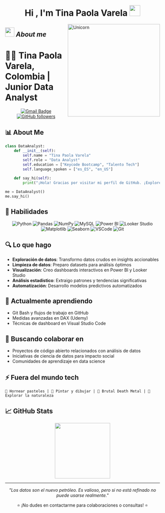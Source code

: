 <h1 align="center"><b>Hi , I'm Tina Paola Varela </b><img src="https://media.giphy.com/media/hvRJCLFzcasrR4ia7z/giphy.gif" width="35"></h1>


<img align="right" width=300px alt="Unicorn" src="https://c.tenor.com/GN73MKBawZYAAAAi/busy-cute.gif" />


## <img src="https://media.giphy.com/media/ObNTw8Uzwy6KQ/giphy.gif" width="30px">&nbsp;***About me***

# 👩‍💻 Tina Paola Varela, Colombia | Junior Data Analyst

<div align="center">
  
[![Gmail Badge](https://img.shields.io/badge/-tinapaolavarela@gmail.com-c14438?style=flat-square&logo=Gmail&logoColor=white&link=mailto:tinapaolavarela@gmail.com)](mailto:tinapaolavarela@gmail.com)
[![GitHub followers](https://img.shields.io/github/followers/tinapaola?label=Follow&style=social)](https://github.com/tinapaola)

</div>

## 📊 About Me

```python
class DataAnalyst:
    def __init__(self):
        self.name = "Tina Paola Varela"
        self.role = "Data Analyst"
        self.education = ["Keycode Bootcamp", "Talento Tech"]
        self.language_spoken = ["es_ES", "en_US"]
    
    def say_hi(self):
        print("¡Hola! Gracias por visitar mi perfil de GitHub. ¡Exploremos el mundo de los datos juntos!")

me = DataAnalyst()
me.say_hi()
```

## 🚀 Habilidades

<div align="center">
  
![Python](https://img.shields.io/badge/Python-FFD43B?style=for-the-badge&logo=python&logoColor=blue)
![Pandas](https://img.shields.io/badge/Pandas-2C2D72?style=for-the-badge&logo=pandas&logoColor=white)
![NumPy](https://img.shields.io/badge/Numpy-777BB4?style=for-the-badge&logo=numpy&logoColor=white)
![MySQL](https://img.shields.io/badge/MySQL-005C84?style=for-the-badge&logo=mysql&logoColor=white)
![Power BI](https://img.shields.io/badge/Power_BI-F2C811?style=for-the-badge&logo=powerbi&logoColor=black)
![Looker Studio](https://img.shields.io/badge/Looker_Studio-4285F4?style=for-the-badge&logo=google&logoColor=white)
![Matplotlib](https://img.shields.io/badge/Matplotlib-11557c?style=for-the-badge&logo=python&logoColor=white)
![Seaborn](https://img.shields.io/badge/Seaborn-3776AB?style=for-the-badge&logo=python&logoColor=white)
![VSCode](https://img.shields.io/badge/VSCode-0078D4?style=for-the-badge&logo=visual%20studio%20code&logoColor=white)
![Git](https://img.shields.io/badge/GIT-E44C30?style=for-the-badge&logo=git&logoColor=white)

</div>

## 🔍 Lo que hago

- **Exploración de datos**: Transformo datos crudos en insights accionables
- **Limpieza de datos**: Preparo datasets para análisis óptimos
- **Visualización**: Creo dashboards interactivos en Power BI y Looker Studio
- **Análisis estadístico**: Extraigo patrones y tendencias significativas
- **Automatización**: Desarrollo modelos predictivos automatizados

## 🌱 Actualmente aprendiendo

- Git Bash y flujos de trabajo en GitHub
- Medidas avanzadas en DAX (Udemy)
- Técnicas de dashboard en Visual Studio Code

## 👯 Buscando colaborar en

- Proyectos de código abierto relacionados con análisis de datos
- Iniciativas de ciencia de datos para impacto social
- Comunidades de aprendizaje en data science

## ⚡ Fuera del mundo tech

```
🧁 Hornear pasteles | 🎨 Pintar y dibujar | 🤘 Brutal Death Metal | 🌲 Explorar la naturaleza
```

## 📈 GitHub Stats

<div align="center">
  <img height="180em" src="https://github-readme-stats.vercel.app/api?username=tinapaola&show_icons=true&theme=radical&include_all_commits=true&count_private=true"/>
</div>

---

<div align="center">
  
  *"Los datos son el nuevo petróleo. Es valioso, pero si no está refinado no puede usarse realmente."*
  
  ⭐️ ¡No dudes en contactarme para colaboraciones o consultas! ⭐️
  
</div>
